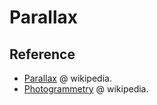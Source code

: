 # Parallax

## Reference

- [Parallax](https://en.wikipedia.org/wiki/Parallax) @ wikipedia.
- [Photogrammetry](https://en.wikipedia.org/wiki/Photogrammetry) @ wikipedia.
